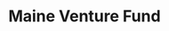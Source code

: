 ---
layout: firm_page
title: "Maine Venture Fund"
id: "maineventurefund.com"
permalink: "/maineventurefundmaineventurefund.com/"
website: "https://www.maineventurefund.com"
offices: "Newport (United States)"
investment_stages: "Seed, Series A"
portfolio_companies: "Alivo, Inc., Kinotek, Orange Bike Brewing Company"
portfolio_link: "https://www.maineventurefund.com/portfolio/"
investment_markets: "Enterprise Software, EdTech, AgTech, FoodTech, Digital Health, HealthTech, Cyber Security, Sustainability, AdTech"
founded_year: "1995"
description: "Maine Venture Fund invests in Maine businesses with high growth and impact potential. They provide equity capital and connect entrepreneurs with funding partners. The fund focuses on supporting the Maine economy."
linkedin: "https://www.linkedin.com/company/maine-venture-fund/"
twitter: ""
instagram: ""
team_page: "https://www.maineventurefund.com/about-2/team/"
investor_type: "Venture Capital"
crunchbase: ""
pitchbook: "https://pitchbook.com/profiles/investor/11037-07"

# SEO Optimization
meta_title: "Maine Venture Fund - VC Firm - projectstartups.com"
meta_description: "Maine Venture Fund, Maine Venture Fund invests in Maine businesses with high growth and impact potential. They provide equity capital and connect entrepreneurs with fundi..."
meta_keywords: "Maine Venture Fund, Enterprise Software, EdTech, AgTech, FoodTech, Digital Health, HealthTech, Cyber Security, Sustainability, AdTech, VC firm, venture capital, startup investor, projectstartups.com"
canonical_url: "https://vc.projectstartups.com/maineventurefundmaineventurefund.com/"
---